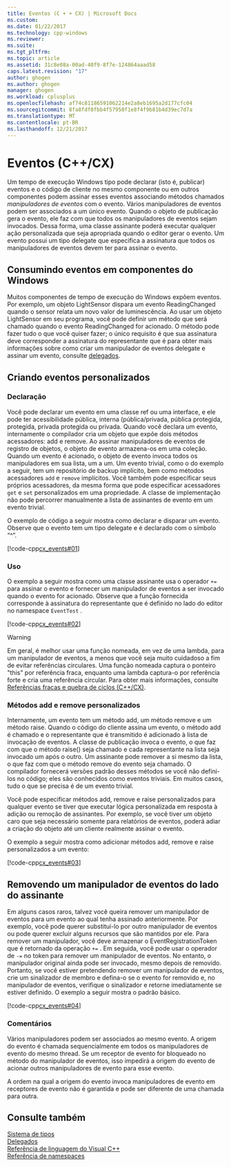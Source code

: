 ```yaml
---
title: Eventos (C + + CX) | Microsoft Docs
ms.custom: 
ms.date: 01/22/2017
ms.technology: cpp-windows
ms.reviewer: 
ms.suite: 
ms.tgt_pltfrm: 
ms.topic: article
ms.assetid: 31c8e08a-00ad-40f9-8f7e-124864aaad58
caps.latest.revision: "17"
author: ghogen
ms.author: ghogen
manager: ghogen
ms.workload: cplusplus
ms.openlocfilehash: af74c81186591062214e2a8eb1695a2d177cfc04
ms.sourcegitcommit: 8fa8fdf0fbb4f57950f1e8f4f9b81b4d39ec7d7a
ms.translationtype: MT
ms.contentlocale: pt-BR
ms.lasthandoff: 12/21/2017
---
```

# <a name="events-ccx"></a>Eventos (C++/CX)
Um tempo de execução Windows tipo pode declarar (isto é, publicar) eventos e o código de cliente no mesmo componente ou em outros componentes podem assinar esses eventos associando métodos chamados *manipuladores de eventos* com o evento. Vários manipuladores de eventos podem ser associados a um único evento. Quando o objeto de publicação gera o evento, ele faz com que todos os manipuladores de eventos sejam invocados. Dessa forma, uma classe assinante poderá executar qualquer ação personalizada que seja apropriada quando o editor gerar o evento. Um evento possui um tipo delegate que especifica a assinatura que todos os manipuladores de eventos devem ter para assinar o evento.  
  
## <a name="consuming-events-in-windows-components"></a>Consumindo eventos em componentes do Windows  
 Muitos componentes de tempo de execução do Windows expõem eventos. Por exemplo, um objeto LightSensor dispara um evento ReadingChanged quando o sensor relata um novo valor de luminescência. Ao usar um objeto LightSensor em seu programa, você pode definir um método que será chamado quando o evento ReadingChanged for acionado. O método pode fazer tudo o que você quiser fazer; o único requisito é que sua assinatura deve corresponder a assinatura do representante que é para obter mais informações sobre como criar um manipulador de eventos delegate e assinar um evento, consulte [delegados](../cppcx/delegates-c-cx.md).  
  
## <a name="creating-custom-events"></a>Criando eventos personalizados  
  
### <a name="declaration"></a>Declaração  
 Você pode declarar um evento em uma classe ref ou uma interface, e ele pode ter acessibilidade pública, interna (pública/privada, pública protegida, protegida, privada protegida ou privada. Quando você declara um evento, internamente o compilador cria um objeto que expõe dois métodos acessadores: add e remove. Ao assinar manipuladores de eventos de registro de objetos, o objeto de evento armazena-os em uma coleção. Quando um evento é acionado, o objeto de evento invoca todos os manipuladores em sua lista, um a um. Um evento trivial, como o do exemplo a seguir, tem um repositório de backup implícito, bem como métodos acessadores `add` e `remove` implícitos. Você também pode especificar seus próprios acessadores, da mesma forma que pode especificar acessadores `get` e `set` personalizados em uma propriedade.  A classe de implementação não pode percorrer manualmente a lista de assinantes de evento em um evento trivial.  
  
 O exemplo de código a seguir mostra como declarar e disparar um evento. Observe que o evento tem um tipo delegate e é declarado com o símbolo “^”.  
  
 [!code-cpp[cx_events#01](../cppcx/codesnippet/CPP/cx_events/class1.h#01)]  
  
### <a name="usage"></a>Uso  
 O exemplo a seguir mostra como uma classe assinante usa o operador `+=` para assinar o evento e fornecer um manipulador de eventos a ser invocado quando o evento for acionado. Observe que a função fornecida corresponde à assinatura do representante que é definido no lado do editor no namespace `EventTest` .  
  
 [!code-cpp[cx_events#02](../cppcx/codesnippet/CPP/eventsupportinvs/eventclientclass.h#02)]  
  
> [!WARNING]
>  Em geral, é melhor usar uma função nomeada, em vez de uma lambda, para um manipulador de eventos, a menos que você seja muito cuidadoso a fim de evitar referências circulares. Uma função nomeada captura o ponteiro "this" por referência fraca, enquanto uma lambda captura-o por referência forte e cria uma referência circular. Para obter mais informações, consulte [Referências fracas e quebra de ciclos (C++/CX)](../cppcx/weak-references-and-breaking-cycles-c-cx.md).  
  
### <a name="custom-add-and-remove-methods"></a>Métodos add e remove personalizados  
 Internamente, um evento tem um método add, um método remove e um método raise. Quando o código do cliente assina um evento, o método add é chamado e o representante que é transmitido é adicionado à lista de invocação de eventos. A classe de publicação invoca o evento, o que faz com que o método raise() seja chamado e cada representante na lista seja invocado um após o outro. Um assinante pode remover a si mesmo da lista, o que faz com que o método remove do evento seja chamado. O compilador fornecerá versões padrão desses métodos se você não defini-los no código; eles são conhecidos como eventos triviais. Em muitos casos, tudo o que se precisa é de um evento trivial.  
  
 Você pode especificar métodos add, remove e raise personalizados para qualquer evento se tiver que executar lógica personalizada em resposta à adição ou remoção de assinantes. Por exemplo, se você tiver um objeto caro que seja necessário somente para relatórios de eventos, poderá adiar a criação do objeto até um cliente realmente assinar o evento.  
  
 O exemplo a seguir mostra como adicionar métodos add, remove e raise personalizados a um evento:  
  
 [!code-cpp[cx_events#03](../cppcx/codesnippet/CPP/cx_events/class1.h#03)]  
  
## <a name="removing-an-event-handler-from-the-subscriber-side"></a>Removendo um manipulador de eventos do lado do assinante  
 Em alguns casos raros, talvez você queira remover um manipulador de eventos para um evento ao qual tenha assinado anteriormente. Por exemplo, você pode querer substituí-lo por outro manipulador de eventos ou pode querer excluir alguns recursos que são mantidos por ele. Para remover um manipulador, você deve armazenar o EventRegistrationToken que é retornado da operação `+=` . Em seguida, você pode usar o operador de `-=` no token para remover um manipulador de eventos.  No entanto, o manipulador original ainda pode ser invocado, mesmo depois de removido. Portanto, se você estiver pretendendo remover um manipulador de eventos, crie um sinalizador de membro e defina-o se o evento for removido e, no manipulador de eventos, verifique o sinalizador e retorne imediatamente se estiver definido. O exemplo a seguir mostra o padrão básico.  
  
 [!code-cpp[cx_events#04](../cppcx/codesnippet/CPP/eventsupportinvs/eventclientclass.h#04)]  
  
### <a name="remarks"></a>Comentários  
 Vários manipuladores podem ser associados ao mesmo evento. A origem do evento é chamada sequencialmente em todos os manipuladores de evento do mesmo thread. Se um receptor de evento for bloqueado no método do manipulador de eventos, isso impedirá a origem do evento de acionar outros manipuladores de evento para esse evento.  
  
 A ordem na qual a origem do evento invoca manipuladores de evento em receptores de evento não é garantida e pode ser diferente de uma chamada para outra.  
  
## <a name="see-also"></a>Consulte também  
 [Sistema de tipos](../cppcx/type-system-c-cx.md)   
 [Delegados](../cppcx/delegates-c-cx.md)   
 [Referência de linguagem do Visual C++](../cppcx/visual-c-language-reference-c-cx.md)   
 [Referência de namespaces](../cppcx/namespaces-reference-c-cx.md)